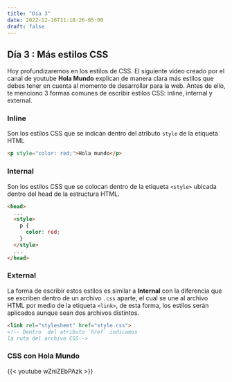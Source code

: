 ```yaml
---
title: "Día 3"
date: 2022-12-16T11:18:26-05:00 
draft: false
---
```


## Día 3 : Más estilos CSS

Hoy profundizaremos en los estilos de CSS. El siguiente video creado por el canal de youtube **Hola Mundo** explican de manera clara más estilos que debes tener en cuenta al momento de desarrollar para la web. Antes de ello, te menciono 3 formas comunes de escribir estilos CSS: inline, internal y external.

### Inline
Son los estilos CSS que se indican dentro del atributo `style` de la etiqueta HTML

```html
<p style="color: red;">Hola mundo</p>
```

### Internal
Son los estilos CSS que se colocan dentro de la etiqueta `<style>` ubicada dentro del head de la estructura HTML.

```html
<head>
  ...
  <style>
    p {
      color: red;
    }
  </style>
  ...
</head>
```

### External
La forma de escribir estos estilos es similar a **Internal** con la diferencia que se escriben dentro de un archivo `.css` aparte, el cual se une al archivo HTML por medio de la etiqueta `<link>`, de esta forma, los estilos serán aplicados aunque sean dos archivos distintos.

```html
<link rel="stylesheet" href="style.css"> 
<!-- Dentro  del atributo `href` indicamos 
la ruta del archivo CSS--> 
```

### CSS con Hola Mundo

{{< youtube wZniZEbPAzk >}}